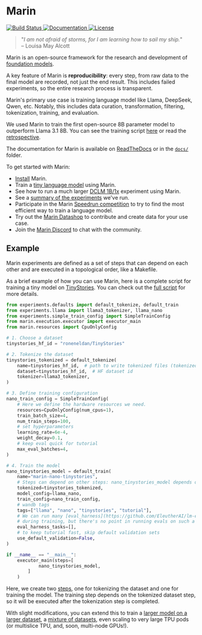 # Marin

<a href="https://github.com/marin-community/marin/actions?query=branch%3Amain++">
    <img alt="Build Status" src="https://img.shields.io/github/actions/workflow/status/marin-community/marin/run_tests.yaml?branch=main">
</a>
<a href="https://marin.readthedocs.io/en/latest/?badge=latest">
    <img alt="Documentation" src="https://readthedocs.org/projects/marin/badge/?version=latest">
</a>
<a href="">
    <img alt="License" src="https://img.shields.io/github/license/marin-community/marin?color=blue" />
</a>

<!--marin-intro-start-->

> "*I am not afraid of storms, for I am learning how to sail my ship.*"<br/>
> – Louisa May Alcott

Marin is an open-source framework for the research and development of [foundation models](https://en.wikipedia.org/wiki/Foundation_model).

A key feature of Marin is **reproducibility**: every step, from raw data to the final model are recorded, not just the end result.
This includes failed experiments, so the entire research process is transparent.

Marin's primary use case is training language model like Llama, DeepSeek, Qwen, etc.
Notably, this includes data curation, transformation, filtering, tokenization, training, and evaluation.

We used Marin to train the first open-source 8B parameter model to outperform Llama 3.1 8B.
You can see the training script [here](https://github.com/marin-community/marin/blob/main/experiments/tootsie/exp600_tootsie.py) or read the [retrospective](docs/reports/tootsie-retrospective.md).

<!--marin-intro-end-->

The documentation for Marin is available on [ReadTheDocs](https://marin.readthedocs.io/en/latest/) or in the [`docs/`](docs/) folder.

<!--marin-first-steps-start-->

To get started with Marin:

- [Install](docs/tutorials/installation.md) Marin.
- Train a [tiny language model](docs/tutorials/first-experiment.md) using Marin.
- See how to run a much larger [DCLM 1B/1x](docs/tutorials/train-an-lm.md) experiment using Marin.
- See a [summary of the experiments](docs/reports/index.md) we've run.
- Participate in the Marin [Speedrun competition](docs/tutorials/submitting-speedrun.md) to try to find the most efficient way to train a language model.
- Try out the [Marin Datashop](docs/tutorials/datashop.md) to contribute and create data for your use case.
- Join the [Marin Discord](https://discord.gg/J9CTk7pqcM) to chat with the community.

<!--marin-first-steps-end-->

## Example

Marin experiments are defined as a set of steps that can depend on each other and are executed in a topological order,
like a Makefile.

As a brief example of how you can use Marin, here is a complete script for training a tiny model on [TinyStories](https://huggingface.co/datasets/roneneldan/TinyStories).
You can check out the [full script](https://github.com/marin-community/marin/blob/main/experiments/tutorial/train_tiny_model_cpu.py) for more details.

<!--marin-example-start-->

```python
from experiments.defaults import default_tokenize, default_train
from experiments.llama import llama3_tokenizer, llama_nano
from experiments.simple_train_config import SimpleTrainConfig
from marin.execution.executor import executor_main
from marin.resources import CpuOnlyConfig

# 1. Choose a dataset
tinystories_hf_id = "roneneldan/TinyStories"

# 2. Tokenize the dataset
tinystories_tokenized = default_tokenize(
    name=tinystories_hf_id,  # path to write tokenized files (tokenized/ will be prepended)
    dataset=tinystories_hf_id,  # HF dataset id
    tokenizer=llama3_tokenizer,
)

# 3. Define training configuration
nano_train_config = SimpleTrainConfig(
    # Here we define the hardware resources we need.
    resources=CpuOnlyConfig(num_cpus=1),
    train_batch_size=4,
    num_train_steps=100,
    # set hyperparameters
    learning_rate=6e-4,
    weight_decay=0.1,
    # keep eval quick for tutorial
    max_eval_batches=4,
)

# 4. Train the model
nano_tinystories_model = default_train(
    name="marin-nano-tinystories",
    # Steps can depend on other steps: nano_tinystories_model depends on tinystories_tokenized
    tokenized=tinystories_tokenized,
    model_config=llama_nano,
    train_config=nano_train_config,
    # wandb tags
    tags=["llama", "nano", "tinystories", "tutorial"],
    # We can run many [eval_harness](https://github.com/EleutherAI/lm-evaluation-harness) tasks in the loop
    # during training, but there's no point in running evals on such a tiny model
    eval_harness_tasks=[],
    # to keep tutorial fast, skip default validation sets
    use_default_validation=False,
)

if __name__ == "__main__":
    executor_main(steps=[
            nano_tinystories_model,
        ]
    )
```

Here, we create two [steps](docs/explanation/executor.md#steps), one for tokenizing the dataset and one for training the model.
The training step depends on the tokenized dataset step, so it will be executed after the tokenization step is completed.

<!--marin-example-end-->

With slight modifications, you can extend this to train a [larger model on a larger dataset](docs/tutorials/train-an-lm.md),
a [mixture of datasets](docs/tutorials/train-an-lm.md#mixture-of-sources), even scaling to very large TPU pods
(or multislice TPU, and, soon, multi-node GPUs!).